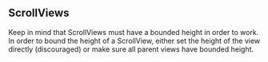 ## ScrollViews

Keep in mind that ScrollViews must have a bounded height in order to work. In order to bound the height of a ScrollView, either set the height of the view directly (discouraged) or make sure all parent views have bounded height.
